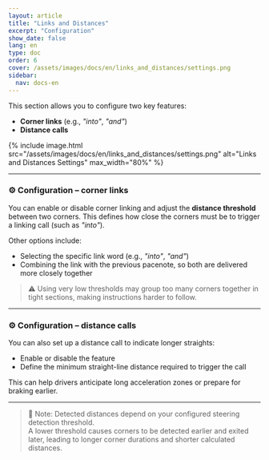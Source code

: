```yaml
---
layout: article
title: "Links and Distances"
excerpt: "Configuration"
show_date: false
lang: en
type: doc
order: 6
cover: /assets/images/docs/en/links_and_distances/settings.png
sidebar:
  nav: docs-en
---
```


This section allows you to configure two key features:

- **Corner links** (e.g., *"into"*, *"and"*)
- **Distance calls**

{% include image.html
   src="/assets/images/docs/en/links_and_distances/settings.png"
   alt="Links and Distances Settings"
   max_width="80%" %}

---

### ⚙️ Configuration – corner links

You can enable or disable corner linking and adjust the **distance threshold** between two corners. This defines how close the corners must be to trigger a linking call (such as *"into"*).

Other options include:

- Selecting the specific link word (e.g., *"into"*, *"and"*)
- Combining the link with the previous pacenote, so both are delivered more closely together

> ⚠️ Using very low thresholds may group too many corners together in tight sections, making instructions harder to follow.

---

### ⚙️ Configuration – distance calls

You can also set up a distance call to indicate longer straights:

- Enable or disable the feature
- Define the minimum straight-line distance required to trigger the call

This can help drivers anticipate long acceleration zones or prepare for braking earlier.

---

> 📌 Note: Detected distances depend on your configured steering detection threshold.  
> A lower threshold causes corners to be detected earlier and exited later, leading to longer corner durations and shorter calculated distances.
